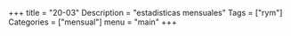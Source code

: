 +++
title = "20-03" 
Description = "estadisticas mensuales"
Tags = ["rym"]
Categories = ["mensual"]
menu = "main"
+++
<!--more-->

